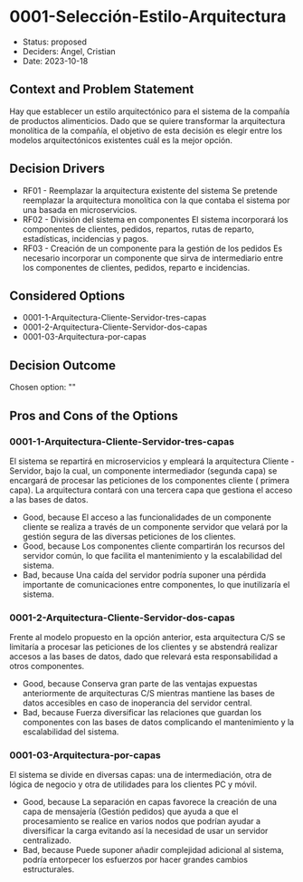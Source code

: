 # 0001-Selección-Estilo-Arquitectura

* Status: proposed
* Deciders: Ángel, Cristian
* Date: 2023-10-18

## Context and Problem Statement

Hay que establecer un estilo arquitectónico para el sistema de la compañía de productos alimenticios. Dado que se quiere transformar la arquitectura monolítica de la compañía, el objetivo de esta decisión es elegir entre los modelos arquitectónicos existentes cuál es la mejor opción.

## Decision Drivers

* RF01 - Reemplazar la arquitectura existente del sistema Se pretende reemplazar la arquitectura monolítica con la que contaba el sistema por una basada en microservicios.
* RF02 - División del sistema en componentes El sistema incorporará los componentes de clientes, pedidos, repartos, rutas de reparto, estadísticas, incidencias y pagos.
* RF03 - Creación de un componente para la gestión de los pedidos Es necesario incorporar un componente que sirva de intermediario entre los componentes de clientes, pedidos, reparto e incidencias.

## Considered Options

* 0001-1-Arquitectura-Cliente-Servidor-tres-capas
* 0001-2-Arquitectura-Cliente-Servidor-dos-capas
* 0001-03-Arquitectura-por-capas

## Decision Outcome

Chosen option: ""

## Pros and Cons of the Options

### 0001-1-Arquitectura-Cliente-Servidor-tres-capas

El sistema se repartirá en microservicios y empleará la arquitectura Cliente - Servidor, bajo la cual, un componente intermediador (segunda capa) se encargará de procesar las peticiones de los componentes cliente ( primera capa). La arquitectura contará con una tercera capa que gestiona el acceso a las bases de datos.

* Good, because El acceso a las funcionalidades de un componente cliente se realiza a través de un componente servidor que velará por la gestión segura de las diversas peticiones de los clientes.
* Good, because Los componentes cliente compartirán los recursos del servidor común, lo que facilita el mantenimiento y la escalabilidad del sistema.
* Bad, because Una caída del servidor podría suponer una pérdida importante de comunicaciones entre componentes, lo que inutilizaría el sistema.

### 0001-2-Arquitectura-Cliente-Servidor-dos-capas

Frente al modelo propuesto en la opción anterior, esta arquitectura C/S se limitaría a procesar las peticiones de los clientes y se abstendrá realizar accesos a las bases de datos, dado que relevará esta responsabilidad a otros componentes.

* Good, because Conserva gran parte de las ventajas expuestas anteriormente de arquitecturas C/S mientras mantiene las bases de datos accesibles en caso de inoperancia del servidor central.
* Bad, because Fuerza diversificar las relaciones que guardan los componentes con las bases de datos complicando el mantenimiento y la escalabilidad del sistema.

### 0001-03-Arquitectura-por-capas

El sistema se divide en diversas capas: una de intermediación, otra de lógica de negocio y otra de utilidades para los clientes PC y móvil.

* Good, because La separación en capas favorece la creación de una capa de mensajería (Gestión pedidos) que ayuda a que el procesamiento se realice en varios nodos que podrían ayudar a diversificar la carga evitando así la necesidad de usar un servidor centralizado.
* Bad, because Puede suponer añadir complejidad adicional al sistema, podría entorpecer los esfuerzos por hacer grandes cambios estructurales.
